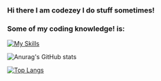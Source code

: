 ### Hi there I am codezey I do stuff sometimes! 


### Some of my coding knowledge! is: 


[![My Skills](https://skillicons.dev/icons?i=js,html,css,lua)](https://c0dezey.github.io/HypixelPlus/)



![Anurag's GitHub stats](https://github-readme-stats.vercel.app/api?username=c0dezey&show_icons=true&theme=dark)



[![Top Langs](https://github-readme-stats.vercel.app/api/top-langs/?username=c0dezey&layout=compact)](https://github.com/anuraghazra/github-readme-stats)
